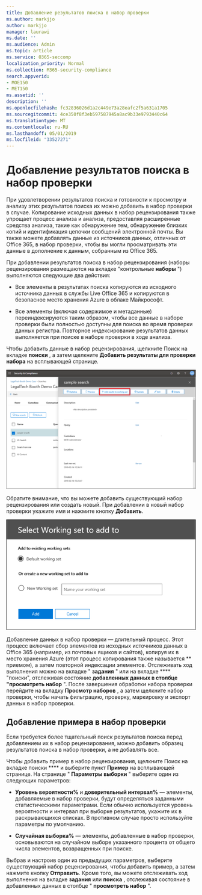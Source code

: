 ```yaml
---
title: Добавление результатов поиска в набор проверки
ms.author: markjjo
author: markjjo
manager: laurawi
ms.date: ''
ms.audience: Admin
ms.topic: article
ms.service: O365-seccomp
localization_priority: Normal
ms.collection: M365-security-compliance
search.appverid:
- MOE150
- MET150
ms.assetid: ''
description: ''
ms.openlocfilehash: fc32836026d1a2c449e73a28eafc2f5a631a1705
ms.sourcegitcommit: 4ce350f8f3eb597587945a8ac9b33e9793440c64
ms.translationtype: MT
ms.contentlocale: ru-RU
ms.lasthandoff: 05/01/2019
ms.locfileid: "33527271"
---
```

# <a name="add-search-results-to-a-review-set"></a>Добавление результатов поиска в набор проверки

При удовлетворении результатов поиска и готовности к просмотру и анализу этих результатов поиска их можно добавить в набор проверки в случае. Копирование исходных данных в набор рецензирования также упрощает процесс анализа и анализа, предоставляя расширенные средства анализа, такие как обнаружение тем, обнаружение близких копий и идентификация цепочки сообщений электронной почты. Вы также можете добавлять данные из источников данных, отличных от Office 365, в набор проверки, чтобы вы могли просматривать эти данные в дополнение к данным, собранным из Office 365.

При добавлении результатов поиска в набор рецензирования (наборы рецензирования размещаются на вкладке "контрольные **наборы** ") выполняются следующие два действия:

- Все элементы в результатах поиска копируются из исходного источника данных в службы Live Office 365 и копируются в безопасное место хранения Azure в облаке Майкрософт.

- Все элементы (включая содержимое и метаданные) переиндексируются таким образом, чтобы все данные в наборе проверки были полностью доступны для поиска во время проверки данных регистра. Повторное индексирование результатов данных выполняется при поиске в наборе проверки в ходе анализа.

Чтобы добавить данные в набор рецензирования, щелкните Поиск на вкладке **поиски** , а затем щелкните **Добавить результаты для проверки набора** на всплывающей странице.

![Добавление данных в набор проверки](../media/c1b4fc00-7a15-4587-b9b0-ce594bb02e4d.png)

Обратите внимание, что вы можете добавить существующий набор рецензирования или создать новый.  При добавлении в новый набор проверки укажите имя и нажмите кнопку **Добавить**.

![Выбор набора проверок](../media/e8c6ab51-da8d-4c39-9b21-26bfdf453fb9.png)

Добавление данных в набор проверки — длительный процесс. Этот процесс включает сбор элементов из исходных источников данных в Office 365 (например, из почтовых ящиков и сайтов), копируя их в место хранения Azure (этот процесс копирования также называется ** приемом), а затем повторной индексации элементов. Отслеживать ход выполнения можно на вкладке " **задания** " или на вкладке **** "поиски", отслеживая состояние **добавленных данных в столбце "просмотреть набор** ". После завершения обработки набора проверки перейдите на вкладку **Просмотр наборов** , а затем щелкните набор проверки, чтобы начать фильтрацию, проверку, маркировку и экспорт данных в набор проверки.

## <a name="add-a-sample-to-a-review-set"></a>Добавление примера в набор проверки

Если требуется более тщательный поиск результатов поиска перед добавлением их в набор рецензирования, можно добавить образец результатов поиска в набор проверки, а не добавлять все.

Чтобы добавить пример в набор рецензирования, щелкните Поиск на вкладке поиски **** и выберите пункт **Пример** на всплывающей странице. На странице " **Параметры выборки** " выберите один из следующих параметров:

- **Уровень вероятности%** и **доверительный интервал%** — элементы, добавляемые в набор проверки, будут определяться заданными статистическими параметрами. Если обычно используется уровень вероятности и интервал при выборке результатов, укажите их в раскрывающихся списках. В противном случае просто используйте параметры по умолчанию.

- **Случайная выборка%** — элементы, добавленные в набор проверки, основываются на случайном выборе указанного процента от общего числа элементов, возвращенных при поиске.

Выбрав и настроив один из предыдущих параметров, выберите существующий набор рецензирования, чтобы добавить пример, а затем нажмите кнопку **Отправить**. Кроме того, вы можете отслеживать ход выполнения на вкладке **задания** или **поиска** , отслеживая состояние в добавленных данных в столбце " **просмотреть набор** ".